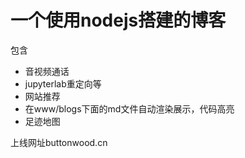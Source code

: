 # 一个使用nodejs搭建的博客

包含

- 音视频通话
- jupyterlab重定向等
- 网站推荐
- 在www/blogs下面的md文件自动渲染展示，代码高亮
- 足迹地图

上线网址buttonwood.cn

<vedio src="intro.mp4">